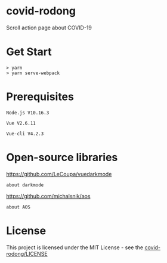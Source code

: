 # covid-rodong
Scroll action page about COVID-19

# Get Start
    > yarn
    > yarn serve-webpack

# Prerequisites
    Node.js V10.16.3

    Vue V2.6.11
    
    Vue-cli V4.2.3
    
# Open-source libraries
https://github.com/LeCoupa/vuedarkmode

    about darkmode
    
https://github.com/michalsnik/aos

    about AOS

# License
This project is licensed under the MIT License - see the [covid-rodong/LICENSE](LICENSE)
